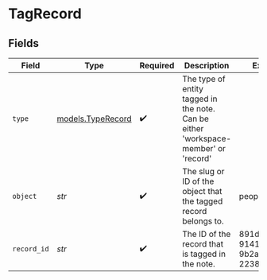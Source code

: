 # TagRecord


## Fields

| Field                                                                               | Type                                                                                | Required                                                                            | Description                                                                         | Example                                                                             |
| ----------------------------------------------------------------------------------- | ----------------------------------------------------------------------------------- | ----------------------------------------------------------------------------------- | ----------------------------------------------------------------------------------- | ----------------------------------------------------------------------------------- |
| `type`                                                                              | [models.TypeRecord](../models/typerecord.md)                                        | :heavy_check_mark:                                                                  | The type of entity tagged in the note. Can be either 'workspace-member' or 'record' |                                                                                     |
| `object`                                                                            | *str*                                                                               | :heavy_check_mark:                                                                  | The slug or ID of the object that the tagged record belongs to.                     | people                                                                              |
| `record_id`                                                                         | *str*                                                                               | :heavy_check_mark:                                                                  | The ID of the record that is tagged in the note.                                    | 891dcbfc-9141-415d-9b2a-2238a6cc012d                                                |